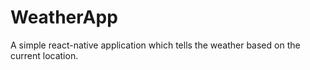 # WeatherApp
A simple react-native application which tells the weather based on the current location.
